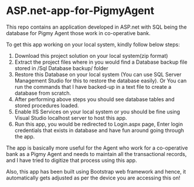 # ASP.net-app-for-PigmyAgent
This repo contains an application developed in ASP.net with SQL being the database for Pigmy Agent those work in co-operative bank. 

To get this app working on your local system, kindly follow below steps:
1. Download this project solution on your local system(zip format)
2. Extract the project files where in you would find a Database backup file stored in /Sql Database backup/ folder
3. Restore this Database on your local system (You can use SQL Server Management Studio for this to restore the database easily). Or You can run the commands that I have backed-up in a text file to create a database from scratch.
4. After performing above steps you should see database tables and stored procedures loaded.
5. Enable IIS Services on your local system or you should be fine using Visual Studio localhost server to host this app.
6. Run this app, you would be redirected to Login.aspx page, Enter login credentials that exists in database and have fun around going through the app.

The app is basically more useful for the Agent who work for a co-operative bank as a Pigmy Agent and needs to maintain all the transactional records, and I have tried to digitize that process using this app.

Also, this app has been built using Bootstrap web framework and hence, it automatically gets adjusted as per the device you are accessing this on!
